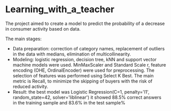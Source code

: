 # Learning_with_a_teacher
The project aimed to create a model to predict the probability of a decrease in consumer activity based on data.

The main stages: 
- Data preparation: correction of category names, replacement of outliers in the data with medians, elimination of multicollinearity. 
- Modeling: logistic regression, decision tree, kNN and support vector machine models were used. MinMaxScaler and Standard Scale r, feature encoding (OHE, OrdinalEncoder) were used for preprocessing. The selection of features was performed using Select K Best. The main metric is Recall, to minimize the skipping of buyers with the risk of reduced activity. 
- Result: the best model was Logistic Regression(C=1, penalty='l1', random_state=42, solver='liblinear') it showed 88.5% correct answers in the training sample and 83.6% in the test sample%
